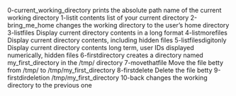 0-current_working_directory prints the absolute path name of the current working directory
1-listit contents list of your current directory
2-bring_me_home changes the working directory to the user’s home directory
3-listfiles Display current directory contents in a long format
4-listmorefiles Display current directory contents, including hidden files
5-listfilesdigitonly Display current directory contents long term, user IDs displayed numerically, hidden files
6-firstdirectory creates a directory named my_first_directory in the /tmp/ directory
7-movethatfile Move the file betty from /tmp/ to /tmp/my_first_directory
8-firstdelete Delete the file betty
9-firstdirdeletion /tmp/my_first_directory
10-back changes the working directory to the previous one

